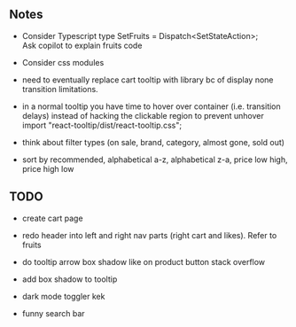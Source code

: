 
## Notes
- Consider Typescript
    type SetFruits = Dispatch<SetStateAction<Fruits>>;\
    Ask copilot to explain fruits code

- Consider css modules

- need to eventually replace cart tooltip with library bc of display none transition limitations.
- in a normal tooltip you have time to hover over container (i.e. transition delays) instead of hacking the clickable region to prevent unhover
import "react-tooltip/dist/react-tooltip.css";


- think about filter types (on sale, brand, category, almost gone, sold out)


- sort by recommended, alphabetical a-z, alphabetical z-a, price low high, price high low


## TODO
- create cart page
- redo header into left and right nav parts (right cart and likes). Refer to fruits
- do tooltip arrow box shadow like on product button stack overflow
- add box shadow to tooltip


- dark mode toggler kek
- funny search bar